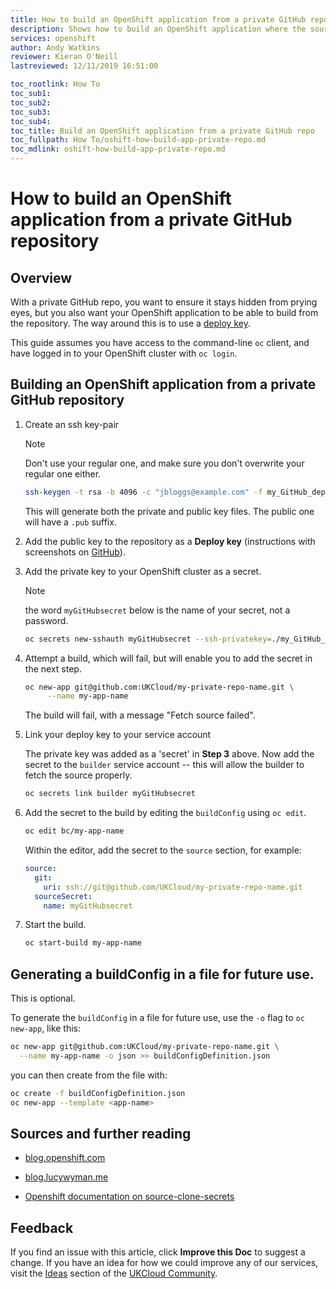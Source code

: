 ```yaml
---
title: How to build an OpenShift application from a private GitHub repository | UKCloud Ltd
description: Shows how to build an OpenShift application where the source code is in a private GitHub repository secured with an SSH key pair
services: openshift
author: Andy Watkins
reviewer: Kieran O'Neill
lastreviewed: 12/11/2019 16:51:00

toc_rootlink: How To
toc_sub1:
toc_sub2:
toc_sub3:
toc_sub4:
toc_title: Build an OpenShift application from a private GitHub repo
toc_fullpath: How To/oshift-how-build-app-private-repo.md
toc_mdlink: oshift-how-build-app-private-repo.md
---
```


# How to build an OpenShift application from a private GitHub repository

## Overview

With a private GitHub repo, you want to ensure it stays hidden from prying
eyes, but you also want your OpenShift application to be able to build from the repository.
The way around this is to use a 
[deploy key](https://developer.github.com/v3/guides/managing-deploy-keys/#deploy-keys).

This guide assumes you have access to the command-line `oc` client, and have
logged in to your OpenShift cluster with `oc login`.


## Building an OpenShift application from a private GitHub repository
1. Create an ssh key-pair

    > [!NOTE]
    > Don't use your regular one, and make sure you don't overwrite your regular one either.
     
    ```bash
    ssh-keygen -t rsa -b 4096 -c "jbloggs@example.com" -f my_GitHub_deploy_key
    ```
    
    This will generate both the private and public key files. The public one will
    have a `.pub` suffix.

2. Add the public key to the repository as a **Deploy key** (instructions
    with screenshots on
    [GitHub](https://developer.github.com/v3/guides/managing-deploy-keys/#deploy-keys)).
    
3. Add the private key to your OpenShift cluster as a secret.
    
    > [!NOTE] 
    > the word `myGitHubsecret` below is the name of your secret, not a password.
     
    ```bash
    oc secrets new-sshauth myGitHubsecret --ssh-privatekey=./my_GitHub_deploy_key
    ```

4. Attempt a build, which will fail, but will enable you to add the
    secret in the next step.
     
    ```bash
    oc new-app git@github.com:UKCloud/my-private-repo-name.git \
         --name my-app-name
    ```
    
    The build will fail, with a message "Fetch source failed".

5. Link your deploy key to your service account
    
    The private key was added as a 'secret' in **Step 3** above. Now add the secret to the `builder`
    service account -- this will allow the builder to fetch the source properly.
     
    ```bash
    oc secrets link builder myGitHubsecret
    ```

6. Add the secret to the build by editing the `buildConfig` using `oc edit`.
 
    ```bash
    oc edit bc/my-app-name
    ``` 
    
    Within the editor, add the secret to the `source` section, for example:
    
    ```yaml
    source:
      git:
        uri: ssh://git@github.com/UKCloud/my-private-repo-name.git
      sourceSecret:
        name: myGitHubsecret
    ```
7. Start the build.

    ```bash
    oc start-build my-app-name
    ```

## Generating a buildConfig in a file for future use.
This is optional.

To generate the `buildConfig` in a file for future use, use the `-o` flag
 to `oc new-app`, like this:

```bash
oc new-app git@github.com:UKCloud/my-private-repo-name.git \
  --name my-app-name -o json >> buildConfigDefinition.json
```

you can then create from the file with:

```bash
oc create -f buildConfigDefinition.json
oc new-app --template <app-name> 
```

## Sources and further reading

- [blog.openshift.com](https://blog.openshift.com/using-ssh-key-for-s2i-builds/)

- [blog.lucywyman.me](http://blog.lucywyman.me/deploy-private-git-repo-to-openshift.html)

- [Openshift documentation on source-clone-secrets](https://docs.openshift.com/container-platform/latest/dev_guide/builds/build_inputs.html#source-clone-secrets)

## Feedback

If you find an issue with this article, click **Improve this Doc** to suggest a change. If you have an idea for how we could improve any of our services, visit the [Ideas](https://community.ukcloud.com/ideas) section of the [UKCloud Community](https://community.ukcloud.com).
